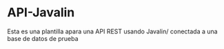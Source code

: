 # API-Javalin
Esta es una plantilla apara una API REST usando Javalin/ conectada a una base de datos de prueba
